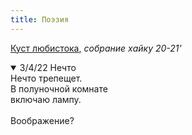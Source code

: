 ```yaml
---
title: Поэзия
---
```


[Куст любистока](notes/lovage-shrub.md), *собрание хайку 20-21'*

<details open><summary>3/4/22 Нечто</summary>
<div class='poem'>
Нечто трепещет.<br>
В полуночной комнате<br>
включаю лампу.<br><br>
Воображение?
</div>
</details>